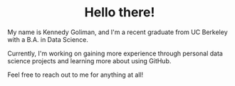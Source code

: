 <h1 align="center">Hello there!</h1>

<p>My name is Kennedy Goliman, and I'm a recent graduate from UC Berkeley with a B.A. in Data Science.</p>

<!--
<p><a href="https://mgsalama.github.io" target="_blank">Take a look at my portfolio site here!</a></p>
-->

<p>Currently, I'm working on gaining more experience through personal data science projects and learning more about using GitHub.</p>

<p>Feel free to reach out to me for anything at all!</p>
